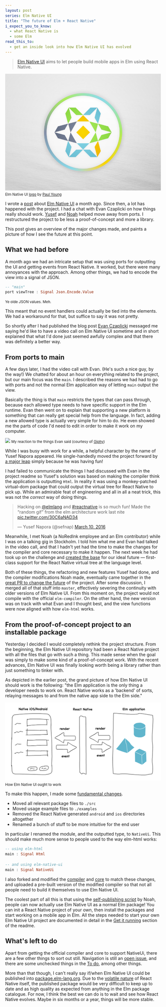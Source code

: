 ```yaml
---
layout: post
series: Elm Native UI
title: "The future of Elm + React Native"
i_expect_you_to_know:
  - what React Native is
  - some Elm
read_this_to:
  - get an inside look into how Elm Native UI has evolved
---
```


> [Elm Native UI](https://github.com/elm-native-ui/elm-native-ui) aims to let people build mobile apps in Elm using React Native.

[![](/img/elm-native-dribbble.png)](https://github.com/elm-native-ui/elm-native-ui)
<small class="caption">Elm Native UI [logo](https://dribbble.com/shots/2383347-Elm-Native-logo) by [Paul Young](http://paulyoung.me/)</small>

I wrote a [post](/elm-native-ui.html) about [Elm Native UI](https://github.com/elm-native-ui/elm-native-ui) a month ago. Since then, a lot has happened with the project. I had a chat with Evan Czaplicki on how things really should work. [Yusef](https://twitter.com/sefnap/) and [Noah](https://twitter.com/eeue56) helped move away from ports. I restructured the project to be less a proof-of-concept and more a library.

This post gives an overview of the major changes made, and paints a picture of how I see the future at this point.



## What we had before

A month ago we had an intricate setup that was using ports for outputting the UI and getting events from React Native. It worked, but there were many annoyances with the approach. Among other things, we had to encode the view into a signal of JSON.

```haskell
-- "main"
port viewTree : Signal Json.Encode.Value
```
<small class="caption">Ye olde JSON values. Meh.</small>

This meant that no event handlers could actually be tied into the elements. We had a workaround for that, but suffice to say it was not pretty.

So shortly after I had published the blog post [Evan Czaplicki](https://twitter.com/czaplic) messaged me saying he'd like to have a video call on Elm Native UI sometime and in short explained that what I'd done just seemed awfully complex and that there was definitely a better way.


## From ports to main


A few days later, I had the video call with Evan. (He's such a nice guy, by the way!) We chatted for about an hour on everything related to the project, but our main focus was the `main`. I described the reasons we had had to go with ports and not the normal Elm application way of letting `main` output the view.

Basically the thing is that `main` restricts the types that can pass through, because each allowed type needs to have specific support in the Elm runtime. Evan then went on to explain that supporting a new platform is something that can really get special help from the language. In fact, adding a new allowed type is actually very simple for him to do. He even showed me the parts of code I'd need to edit in order to make it work on my computer.

![](https://media.giphy.com/media/3o8doT9BL7dgtolp7O/giphy.gif)
<small class="caption">My reaction to the things Evan said (courtesy of [Giphy](https://giphy.com/gifs/foxinternational-reaction-simpsons-carl-3o8doT9BL7dgtolp7O))</small>

While I was busy with work for a while, a helpful character by the name of Yusef Napora appeared. He single-handedly moved the project forward by [a major leap](https://github.com/elm-native-ui/elm-native-ui/pull/23) simply because he was having fun!

I had failed to communicate the things I had discussed with Evan in the project readme so Yusef's solution was based on making the compiler think the application is outputting `Html`. In reality it was using a monkey-patched virtual-dom package that could output the virtual tree for React Native to pick up. While an admirable feat of engineering and all in all a neat trick, this was not the _correct_ way of doing things.

<blockquote class="twitter-tweet" data-cards="hidden" data-lang="en"><p lang="en" dir="ltr">Hacking on <a href="https://twitter.com/elmlang">@elmlang</a> and <a href="https://twitter.com/hashtag/reactnative?src=hash">#reactnative</a> is so much fun! Made the “random gif” from the elm architecture work last nite <a href="https://t.co/30C6aNAD34">pic.twitter.com/30C6aNAD34</a></p>&mdash; Yusef Napora (@sefnap) <a href="https://twitter.com/sefnap/status/707940592144273409">March 10, 2016</a></blockquote>
<script async src="//platform.twitter.com/widgets.js" charset="utf-8"></script>

Meanwhile, I met Noah (a NoRedInk employee and an Elm contributor) while I was on a talking gig in Stockholm. I told him what me and Evan had talked in the video call, and that I hadn't yet had the time to make the changes for the compiler and core necessary to make it happen. The next week he had took up on the challenge and [created the base](https://github.com/elm-native-ui/elm-native-ui/pull/24) for our ideal future &mdash; first-class support for the React Native virtual tree at the language level.

Both of these things, the refactoring and new features Yusef had done, and the compiler modifications Noah made, eventually came together in the [great PR to change the future](https://github.com/elm-native-ui/elm-native-ui/pull/25) of the project. After some discussion, I merged all of that stuff into `master`, effectively severing the continuity with older versions of Elm Native UI. From this moment on, the project would not compile with the official `elm-compiler`. On the other hand, the new version was on track with what Evan and I thought best, and the view functions were now aligned with how `elm-html` works.


## From the proof-of-concept project to an installable package

Yesterday I decided I would completely rethink the project structure. From the beginning, the Elm Native UI repository had been a React Native project with all the files that go with such a thing. This made sense when the goal was simply to make some kind of a proof-of-concept work. With the recent advances, Elm Native UI was finally looking worth being a library rather than just something to tinker with.

As depicted in the earlier post, the grand picture of how Elm Native UI should work is the following: "the Elm application is the only thing a developer needs to work on. React Native works as a 'backend' of sorts, relaying messages to and from the native app side to the Elm side."

![](/img/rn-elm-2.png)
<small class="caption">How Elm Native UI ought to work</small>

To make this happen, I made some [fundamental changes](https://github.com/elm-native-ui/elm-native-ui/pull/26).

- Moved all relevant package files to `./src`
- Moved usage example files to `./examples`
- Removed the React Native generated `android` and `ios` directories altogether
- Renamed a bunch of stuff to be more intuitive for the end user

In particular I renamed the module, and the outputted type, to `NativeUi`. This should make much more sense to people used to the way elm-html works:

```haskell
-- using elm-html
main : Signal Html

-- and using elm-native-ui
main : Signal NativeUi
```

I also forked and modified the [compiler](https://github.com/elm-native-ui/elm-compiler) and [core](https://github.com/elm-native-ui/core) to match these changes, and uploaded a pre-built version of the modified compiler so that not all people need to build it themselves to use Elm Native UI.

The coolest part of all this is that using the [self-publishing script](https://github.com/NoRedInk/elm-ops-tooling#elm_self_publish) by Noah, people can now actually use Elm Native UI as a normal Elm package! You can init a React Native project of your own, then install the packages and start working on a mobile app in Elm. All the steps needed to start your own Elm Native UI project are documented in detail in the [Get it running](https://github.com/elm-native-ui/elm-native-ui#get-it-running) section of the readme.


## What's left to do

Apart from getting the official compiler and core to support NativeUi, there are a few other things to sort out still. Navigation is still an [open issue](https://github.com/elm-native-ui/elm-native-ui/issues/11), and there are some unchecked things in the [To do](https://github.com/elm-native-ui/elm-native-ui#to-do), among other things.

More than that though, I can't really say if/when Elm Native UI could be published into [package.elm-lang.org](http://package.elm-lang.org/). Due to the [volatile nature](https://facebook.github.io/react/blog/2015/05/22/react-native-release-process.html) of React Native itself, the published package would be very difficult to keep up to date and as high quality as expected from anything in the Elm package catalogue. For now, I think the best we can do is to wait and see how React Native evolves. Maybe in six months or a year, things will be more stable.
